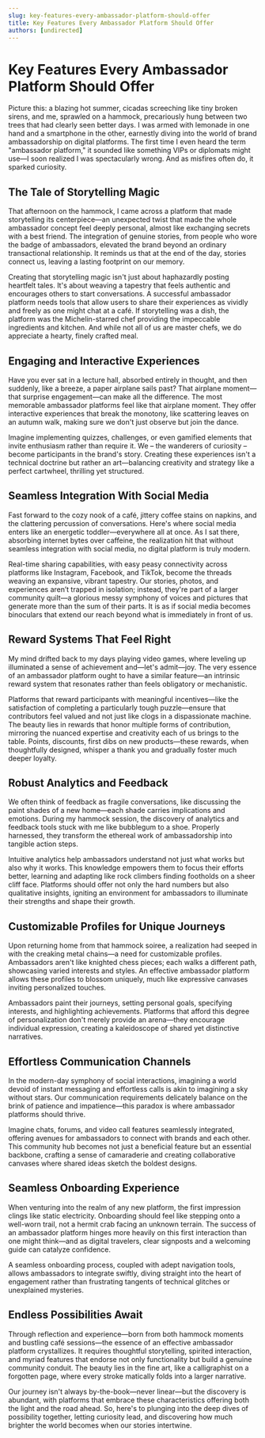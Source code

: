 ```yaml
---
slug: key-features-every-ambassador-platform-should-offer
title: Key Features Every Ambassador Platform Should Offer
authors: [undirected]
---
```



# Key Features Every Ambassador Platform Should Offer

Picture this: a blazing hot summer, cicadas screeching like tiny broken sirens, and me, sprawled on a hammock, precariously hung between two trees that had clearly seen better days. I was armed with lemonade in one hand and a smartphone in the other, earnestly diving into the world of brand ambassadorship on digital platforms. The first time I even heard the term "ambassador platform," it sounded like something VIPs or diplomats might use—I soon realized I was spectacularly wrong. And as misfires often do, it sparked curiosity.

## The Tale of Storytelling Magic

That afternoon on the hammock, I came across a platform that made storytelling its centerpiece—an unexpected twist that made the whole ambassador concept feel deeply personal, almost like exchanging secrets with a best friend. The integration of genuine stories, from people who wore the badge of ambassadors, elevated the brand beyond an ordinary transactional relationship. It reminds us that at the end of the day, stories connect us, leaving a lasting footprint on our memory.

Creating that storytelling magic isn't just about haphazardly posting heartfelt tales. It's about weaving a tapestry that feels authentic and encourages others to start conversations. A successful ambassador platform needs tools that allow users to share their experiences as vividly and freely as one might chat at a café. If storytelling was a dish, the platform was the Michelin-starred chef providing the impeccable ingredients and kitchen. And while not all of us are master chefs, we do appreciate a hearty, finely crafted meal.

## Engaging and Interactive Experiences

Have you ever sat in a lecture hall, absorbed entirely in thought, and then suddenly, like a breeze, a paper airplane sails past? That airplane moment—that surprise engagement—can make all the difference. The most memorable ambassador platforms feel like that airplane moment. They offer interactive experiences that break the monotony, like scattering leaves on an autumn walk, making sure we don't just observe but join the dance.

Imagine implementing quizzes, challenges, or even gamified elements that invite enthusiasm rather than require it. We – the wanderers of curiosity – become participants in the brand's story. Creating these experiences isn't a technical doctrine but rather an art—balancing creativity and strategy like a perfect cartwheel, thrilling yet structured.

## Seamless Integration With Social Media

Fast forward to the cozy nook of a café, jittery coffee stains on napkins, and the clattering percussion of conversations. Here's where social media enters like an energetic toddler—everywhere all at once. As I sat there, absorbing internet bytes over caffeine, the realization hit that without seamless integration with social media, no digital platform is truly modern.

Real-time sharing capabilities, with easy peasy connectivity across platforms like Instagram, Facebook, and TikTok, become the threads weaving an expansive, vibrant tapestry. Our stories, photos, and experiences aren’t trapped in isolation; instead, they're part of a larger community quilt—a glorious messy symphony of voices and pictures that generate more than the sum of their parts. It is as if social media becomes binoculars that extend our reach beyond what is immediately in front of us.

## Reward Systems That Feel Right

My mind drifted back to my days playing video games, where leveling up illuminated a sense of achievement and—let's admit—joy. The very essence of an ambassador platform ought to have a similar feature—an intrinsic reward system that resonates rather than feels obligatory or mechanistic.

Platforms that reward participants with meaningful incentives—like the satisfaction of completing a particularly tough puzzle—ensure that contributors feel valued and not just like clogs in a dispassionate machine. The beauty lies in rewards that honor multiple forms of contribution, mirroring the nuanced expertise and creativity each of us brings to the table. Points, discounts, first dibs on new products—these rewards, when thoughtfully designed, whisper a thank you and gradually foster much deeper loyalty.

## Robust Analytics and Feedback

We often think of feedback as fragile conversations, like discussing the paint shades of a new home—each shade carries implications and emotions. During my hammock session, the discovery of analytics and feedback tools stuck with me like bubblegum to a shoe. Properly harnessed, they transform the ethereal work of ambassadorship into tangible action steps.

Intuitive analytics help ambassadors understand not just what works but also why it works. This knowledge empowers them to focus their efforts better, learning and adapting like rock climbers finding footholds on a sheer cliff face. Platforms should offer not only the hard numbers but also qualitative insights, igniting an environment for ambassadors to illuminate their strengths and shape their growth.

## Customizable Profiles for Unique Journeys

Upon returning home from that hammock soiree, a realization had seeped in with the creaking metal chains—a need for customizable profiles. Ambassadors aren't like knighted chess pieces; each walks a different path, showcasing varied interests and styles. An effective ambassador platform allows these profiles to blossom uniquely, much like expressive canvases inviting personalized touches. 

Ambassadors paint their journeys, setting personal goals, specifying interests, and highlighting achievements. Platforms that afford this degree of personalization don't merely provide an arena—they encourage individual expression, creating a kaleidoscope of shared yet distinctive narratives.

## Effortless Communication Channels

In the modern-day symphony of social interactions, imagining a world devoid of instant messaging and effortless calls is akin to imagining a sky without stars. Our communication requirements delicately balance on the brink of patience and impatience—this paradox is where ambassador platforms should thrive.

Imagine chats, forums, and video call features seamlessly integrated, offering avenues for ambassadors to connect with brands and each other. This community hub becomes not just a beneficial feature but an essential backbone, crafting a sense of camaraderie and creating collaborative canvases where shared ideas sketch the boldest designs.

## Seamless Onboarding Experience

When venturing into the realm of any new platform, the first impression clings like static electricity. Onboarding should feel like stepping onto a well-worn trail, not a hermit crab facing an unknown terrain. The success of an ambassador platform hinges more heavily on this first interaction than one might think—and as digital travelers, clear signposts and a welcoming guide can catalyze confidence.

A seamless onboarding process, coupled with adept navigation tools, allows ambassadors to integrate swiftly, diving straight into the heart of engagement rather than frustrating tangents of technical glitches or unexplained mysteries.

## Endless Possibilities Await

Through reflection and experience—born from both hammock moments and bustling café sessions—the essence of an effective ambassador platform crystallizes. It requires thoughtful storytelling, spirited interaction, and myriad features that endorse not only functionality but build a genuine community conduit. The beauty lies in the fine art, like a calligraphist on a forgotten page, where every stroke matically folds into a larger narrative.

Our journey isn't always by-the-book—never linear—but the discovery is abundant, with platforms that embrace these characteristics offering both the light and the road ahead. So, here's to plunging into the deep dives of possibility together, letting curiosity lead, and discovering how much brighter the world becomes when our stories intertwine.